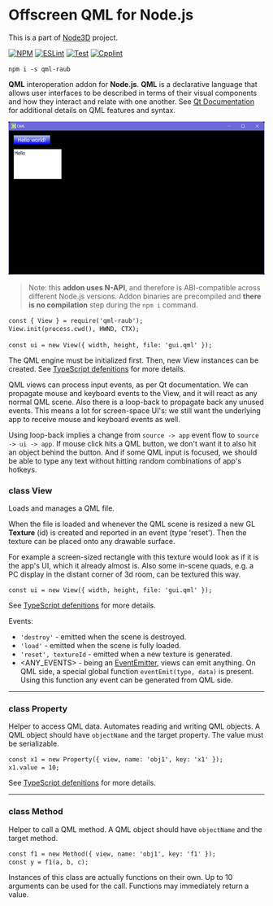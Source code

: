 # Offscreen QML for Node.js

This is a part of [Node3D](https://github.com/node-3d) project.

[![NPM](https://badge.fury.io/js/qml-raub.svg)](https://badge.fury.io/js/qml-raub)
[![ESLint](https://github.com/node-3d/qml-raub/actions/workflows/eslint.yml/badge.svg)](https://github.com/node-3d/qml-raub/actions/workflows/eslint.yml)
[![Test](https://github.com/node-3d/qml-raub/actions/workflows/test.yml/badge.svg)](https://github.com/node-3d/qml-raub/actions/workflows/test.yml)
[![Cpplint](https://github.com/node-3d/qml-raub/actions/workflows/cpplint.yml/badge.svg)](https://github.com/node-3d/qml-raub/actions/workflows/cpplint.yml)

```console
npm i -s qml-raub
```

**QML** interoperation addon for **Node.js**.
**QML** is a declarative language that allows user interfaces to be described
in terms of their visual components and how they interact and relate with one another.
See [Qt Documentation](https://doc.qt.io/qt-5/qmlapplications.html)
for additional details on QML features and syntax.

![Example](examples/screenshot.png)

> Note: this **addon uses N-API**, and therefore is ABI-compatible across different
Node.js versions. Addon binaries are precompiled and **there is no compilation**
step during the `npm i` command.

```
const { View } = require('qml-raub');
View.init(process.cwd(), HWND, CTX);

const ui = new View({ width, height, file: 'gui.qml' });
```

The QML engine must be initialized first. Then, new View instances can be created.
See [TypeScript defenitions](/index.d.ts) for more details.

QML views can process input events, as per Qt documentation. We can
propagate mouse and keyboard events to the View, and it will react as any
normal QML scene. Also there is a loop-back to propagate back any unused
events. This means a lot for screen-space UI's: we still want the underlying
app to receive mouse and keyboard events as well.

Using loop-back implies a change from `source -> app` event
flow to `source -> ui -> app`. If mouse click hits a QML button, we don't
want it to also hit an object behind the button. And if some QML input is
focused, we should be able to type any text without hitting random
combinations of app's hotkeys.


### class View

Loads and manages a QML file.

When the file is loaded and whenever the QML scene is resized a new GL
**Texture** (id) is created and reported in an event (type 'reset').
Then the texture can be placed onto any drawable surface.

For example a screen-sized rectangle with this texture would look as if it is
the app's UI, which it already almost is. Also some in-scene quads, e.g. a PC
display in the distant corner of 3d room, can be textured this way.

```
const ui = new View({ width, height, file: 'gui.qml' });
```

See [TypeScript defenitions](/index.d.ts) for more details.

Events:
* `'destroy'` - emitted when the scene is destroyed.
* `'load'` - emitted when the scene is fully loaded.
* `'reset', textureId` - emitted when a new texture is generated.
* <ANY_EVENTS> - being an [EventEmitter](https://nodejs.org/api/events.html),
views can emit anything. On QML side, a special global
function `eventEmit(type, data)` is present. Using this function any event can
be generated from QML side.

---

### class Property

Helper to access QML data. Automates reading and writing QML objects. A QML object should
have `objectName` and the target property. The value must be serializable.

```
const x1 = new Property({ view, name: 'obj1', key: 'x1' });
x1.value = 10;
```

See [TypeScript defenitions](/index.d.ts) for more details.

---

### class Method

Helper to call a QML method. A QML object should have `objectName`
and the target method.

```
const f1 = new Method({ view, name: 'obj1', key: 'f1' });
const y = f1(a, b, c);
```

Instances of this class are actually functions on their own. Up to 10 arguments
can be used for the call. Functions may immediately return a value.
